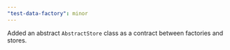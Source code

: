 ```yaml
---
"test-data-factory": minor
---
```


Added an abstract `AbstractStore` class as a contract between factories and stores.
